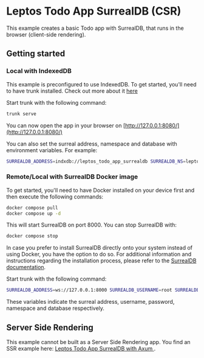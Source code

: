 # Leptos Todo App SurrealDB (CSR)

This example creates a basic Todo app with SurrealDB, that runs in the browser (client-side rendering).

## Getting started

### Local with IndexedDB

This example is preconfigured to use IndexedDB. To get started, you'll need to have trunk installed. Check out more about it [here](https://trunkrs.dev/)

Start trunk with the following command:

```bash
trunk serve
```

You can now open the app in your browser on [http://127.0.0.1:8080/](http://127.0.0.1:8080/)

You can also set the surreal address, namespace and database with environment variables. For example:

```bash
SURREALDB_ADDRESS=indxdb://leptos_todo_app_surrealdb SURREALDB_NS=leptos_examples SURREALDB_DB=todos trunk serve
```

### Remote/Local with SurrealDB Docker image

To get started, you'll need to have Docker installed on your device first and then execute the following commands:

```bash
docker compose pull
docker compose up -d
```

This will start SurrealDB on port 8000. You can stop SurrealDB with:

```bash
docker compose stop
```

In case you prefer to install SurrealDB directly onto your system instead of using Docker, you have the option to do so. For additional information and instructions regarding the installation process, please refer to the [SurrealDB documentation](https://surrealdb.com/docs/installation).

Start trunk with the following command:

```bash
SURREALDB_ADDRESS=ws://127.0.0.1:8000 SURREALDB_USERNAME=root SURREALDB_PASSWORD=root SURREALDB_NS=leptos_examples SURREALDB_DB=todos trunk serve
```

These variables indicate the surreal address, username, password, namespace and database respectively.

## Server Side Rendering

This example cannot be built as a Server Side Rendering app. You find an SSR example here: [Leptos Todo App SurrealDB with Axum
](https://github.com/trifel/leptos_todo_app_axum_surrealdb).